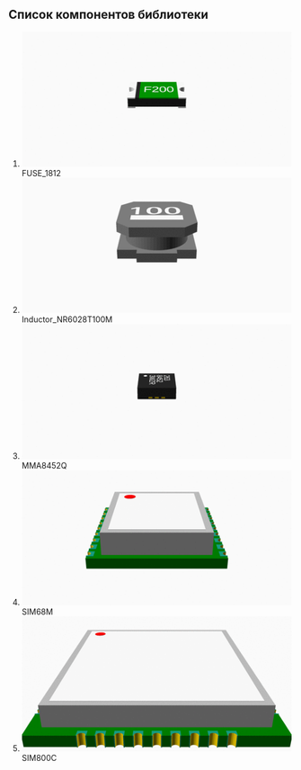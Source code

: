## Список компонентов библиотеки

1. ![FUSE_1812](images/FUSE_1812.gif) FUSE_1812
1. ![Inductor_NR6028T100M](images/Inductor_NR6028T100M.gif) Inductor_NR6028T100M
1. ![MMA8452Q](images/MMA8452Q.gif) MMA8452Q
1. ![SIM68M](images/SIM68M.gif) SIM68M
1. ![SIM800C](images/SIM800C.gif) SIM800C
